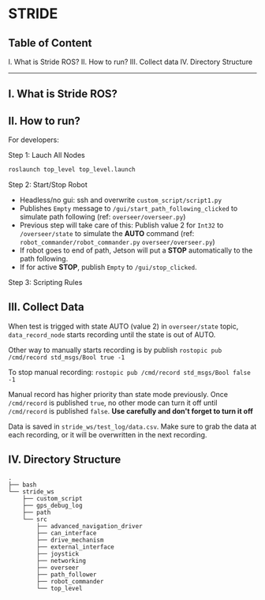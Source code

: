# STRIDE

Table of Content
---
I. What is Stride ROS?
II. How to run?
III. Collect data
IV. Directory Structure

---
I. What is Stride ROS?
----

II. How to run?
----

For developers:

Step 1: Lauch All Nodes
```bash
roslaunch top_level top_level.launch 
```

Step 2: Start/Stop Robot
- Headless/no gui: ssh and overwrite `custom_script/script1.py` 
- Publishes `Empty` message to `/gui/start_path_following_clicked` to simulate path following (ref: `overseer/overseer.py`)
- Previous step will take care of this: Publish value 2 for `Int32` to `/overseer/state` to simulate the __AUTO__ command (ref: `robot_commander/robot_commander.py` `overseer/overseer.py`)
- If robot goes to end of path, Jetson will put a __STOP__ automatically to the path following.
- If for active __STOP__, publish `Empty` to `/gui/stop_clicked`.

Step 3: Scripting Rules


III. Collect Data
---
When test is trigged with state AUTO (value 2) in `overseer/state` topic, `data_record_node` starts recording until the state is out of AUTO. 

Other way to manually starts recording is by publish 
`rostopic pub /cmd/record std_msgs/Bool true -1` 

To stop manual recording: 
`rostopic pub /cmd/record std_msgs/Bool false -1` 

Manual record has higher priority than state mode previously. Once `/cmd/record` is published `true`, no other mode can turn it off until `/cmd/record` is published `false`. **Use carefully and don't forget to turn it off**

Data is saved in `stride_ws/test_log/data.csv`. Make sure to grab the data at each recording, or it will be overwritten in the next recording.

IV. Directory Structure
----
```
.
├── bash
└── stride_ws
    ├── custom_script
    ├── gps_debug_log
    ├── path
    └── src
        ├── advanced_navigation_driver
        ├── can_interface
        ├── drive_mechanism
        ├── external_interface
        ├── joystick
        ├── networking
        ├── overseer
        ├── path_follower
        ├── robot_commander
        └── top_level
```